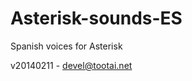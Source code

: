 Asterisk-sounds-ES
==================

Spanish voices for Asterisk



v20140211 - devel@tootai.net

